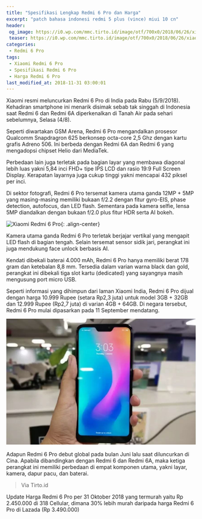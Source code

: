 ```yaml
---
title: "Spesifikasi Lengkap Redmi 6 Pro dan Harga"
excerpt: "patch bahasa indonesi redmi 5 plus (vince) miui 10 cn"
header:
 og_image: https://i0.wp.com/mmc.tirto.id/image/otf/700x0/2018/06/26/xiaomi-redmi-6-pro-mi.com_ratio-16x9.jpg
 teaser: https://i0.wp.com/mmc.tirto.id/image/otf/700x0/2018/06/26/xiaomi-redmi-6-pro-mi.com_ratio-16x9.jpg?resize=320,170
categories:
 - Redmi 6 Pro
tags:
 - Xiaomi Redmi 6 Pro
 - Spesifikasi Redmi 6 Pro
 - Harga Redmi 6 Pro
last_modified_at: 2018-11-31 03:00:01
---
```

Xiaomi resmi meluncurkan Redmi 6 Pro di India pada Rabu (5/9/2018). Kehadiran smartphone ini menarik disimak sebab tak singgah di Indonesia saat Redmi 6 dan Redmi 6A diperkenalkan di Tanah Air pada sehari sebelumnya, Selasa (4/8).

Seperti diwartakan GSM Arena, Redmi 6 Pro mengandalkan prosesor Qualcomm Snapdragron 625 berkonsep octa-core 2,5 Ghz dengan kartu grafis Adreno 506. Ini berbeda dengan Redmi 6A dan Redmi 6 yang mengadopsi chipset Helio dari MediaTek.

Perbedaan lain juga terletak pada bagian layar yang membawa diagonal lebih luas yakni 5,84 inci FHD+ tipe IPS LCD dan rasio 19:9 Full Screen Display. Kerapatan layarnya juga cukup tinggi yakni mencapai 432 piksel per inci.

Di sektor fotografi, Redmi 6 Pro tersemat kamera utama ganda 12MP + 5MP yang masing-masing memiliki bukaan f/2.2 dengan fitur gyro-EIS, phase detection, autofocus, dan LED flash. Sementara pada kamera selfie, lensa 5MP diandalkan dengan bukaan f/2.0 plus fitur HDR serta AI bokeh.

![Xiaomi Redmi 6 Pro](https://i0.wp.com/mmc.tirto.id/image/otf/700x0/2018/06/26/xiaomi-redmi-6-pro-mi.com_ratio-16x9.jpg?resize=680,360){: .align-center}

Kamera utama ganda Redmi 6 Pro terletak berjajar vertikal yang mengapit LED flash di bagian tengah. Selain tersemat sensor sidik jari, perangkat ini juga mendukung face unlock berbasis AI.

Kendati dibekali baterai 4.000 mAh, Redmi 6 Pro hanya memiliki berat 178 gram dan ketebalan 8,8 mm. Tersedia dalam varian warna black dan gold, perangkat ini dibekali tiga slot kartu (dedicated) yang sayangnya masih mengusung port micro USB.

Seperti informasi yang dihimpun dari laman Xiaomi India, Redmi 6 Pro dijual dengan harga 10.999 Rupee (setara Rp2,3 juta) untuk model 3GB + 32GB dan 12.999 Rupee (Rp2,7 juta) di varian 4GB + 64GB. Di negara tersebut, Redmi 6 Pro mulai dipasarkan pada 11 September mendatang.

![Redmi 6 Pro](/assets/image/redmi-6-pro.jpg)

Adapun Redmi 6 Pro debut global pada bulan Juni lalu saat diluncurkan di Cina. Apabila dibandingkan dengan Redmi 6 dan Redmi 6A, maka ketiga perangkat ini memiliki perbedaan di empat komponen utama, yakni layar, kamera, dapur pacu, dan baterai.

> Via Tirto.id

Update Harga Redmi 6 Pro per 31 Oktober 2018 yang termurah yaitu Rp 2.450.000 di 318 Cellular, dimana 30% lebih murah daripada harga Redmi 6 Pro di Lazada (Rp 3.490.000)